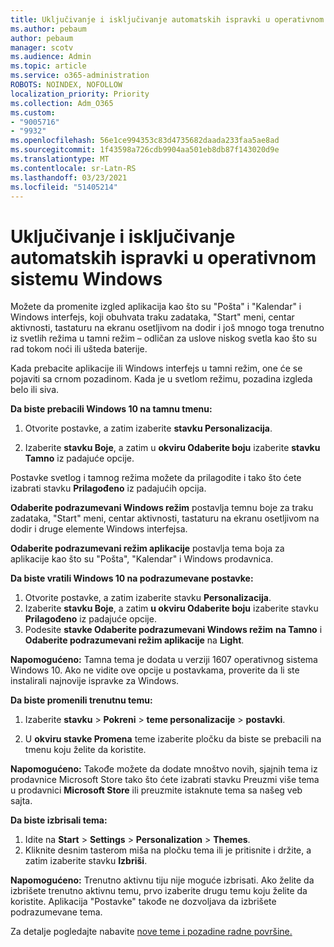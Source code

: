 ```yaml
---
title: Uključivanje i isključivanje automatskih ispravki u operativnom sistemu Windows
ms.author: pebaum
author: pebaum
manager: scotv
ms.audience: Admin
ms.topic: article
ms.service: o365-administration
ROBOTS: NOINDEX, NOFOLLOW
localization_priority: Priority
ms.collection: Adm_O365
ms.custom:
- "9005716"
- "9932"
ms.openlocfilehash: 56e1ce994353c83d4735682daada233faa5ae8ad
ms.sourcegitcommit: 1f43598a726cdb9904aa501eb8db87f143020d9e
ms.translationtype: MT
ms.contentlocale: sr-Latn-RS
ms.lasthandoff: 03/23/2021
ms.locfileid: "51405214"
---
```

# <a name="turn-on-and-off-automatic-updates-in-windows"></a>Uključivanje i isključivanje automatskih ispravki u operativnom sistemu Windows

Možete da promenite izgled aplikacija kao što su "Pošta" i "Kalendar" i Windows interfejs, koji obuhvata traku zadataka, "Start" meni, centar aktivnosti, tastaturu na ekranu osetljivom na dodir i još mnogo toga trenutno iz svetlih režima u tamni režim – odličan za uslove niskog svetla kao što su rad tokom noći ili ušteda baterije.  

Kada prebacite aplikacije ili Windows interfejs u tamni režim, one će se pojaviti sa crnom pozadinom. Kada je u svetlom režimu, pozadina izgleda belo ili siva.
 
**Da biste prebacili Windows 10 na tamnu tmenu:**

1. Otvorite postavke, a zatim izaberite **stavku Personalizacija**.
  
1. Izaberite **stavku Boje**, a zatim u **okviru Odaberite boju** izaberite **stavku Tamno** iz padajuće opcije.

Postavke svetlog i tamnog režima možete da prilagodite i tako što ćete izabrati stavku **Prilagođeno** iz padajućih opcija.

**Odaberite podrazumevani Windows režim** postavlja temnu boje za traku zadataka, "Start" meni, centar aktivnosti, tastaturu na ekranu osetljivom na dodir i druge elemente Windows interfejsa.  

**Odaberite podrazumevani režim aplikacije** postavlja tema boja za aplikacije kao što su "Pošta", "Kalendar" i Windows prodavnica.
 
**Da biste vratili Windows 10 na podrazumevane postavke:**

1. Otvorite postavke, a zatim izaberite stavku **Personalizacija**.  
1. Izaberite **stavku Boje**, a zatim **u okviru Odaberite boju** izaberite stavku **Prilagođeno** iz padajuće opcije.  
1. Podesite **stavke Odaberite podrazumevani Windows režim** **na Tamno** i **Odaberite podrazumevani režim aplikacije** na **Light**.

**Napomogućeno:** Tamna tema je dodata u verziji 1607 operativnog sistema Windows 10. Ako ne vidite ove opcije u postavkama, proverite da li ste instalirali najnovije ispravke za Windows.

**Da biste promenili trenutnu temu:**

1. Izaberite **stavku**  >  **Pokreni**  >  **teme personalizacije**  >  **postavki**.  

1. U **okviru stavke Promena** teme izaberite pločku da biste se prebacili na tmenu koju želite da koristite. 

**Napomogućeno:** Takođe možete da dodate mnoštvo novih, sjajnih tema iz prodavnice Microsoft Store tako što ćete izabrati stavku Preuzmi više tema u prodavnici **Microsoft Store** ili preuzmite istaknute tema sa našeg veb sajta.

**Da biste izbrisali tema:**

1. Idite na **Start**  >  **Settings**  >  **Personalization**  >  **Themes**. 
1. Kliknite desnim tasterom miša na pločku tema ili je pritisnite i držite, a zatim izaberite stavku **Izbriši**. 

**Napomogućeno:** Trenutno aktivnu tiju nije moguće izbrisati. Ako želite da izbrišete trenutno aktivnu temu, prvo izaberite drugu temu koju želite da koristite. Aplikacija "Postavke" takođe ne dozvoljava da izbrišete podrazumevane tema.

Za detalje pogledajte nabavite [nove teme i pozadine radne površine.](https://support.microsoft.com/windows/get-new-themes-and-desktop-backgrounds-09e3e0a6-02e3-5ecd-22a1-5d048e3cb0d3)

